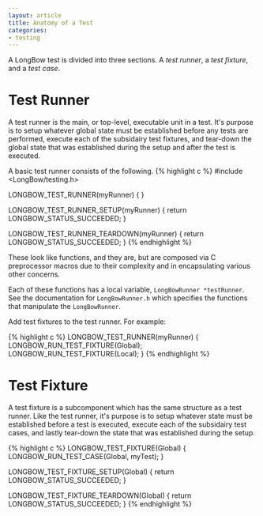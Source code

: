 ```yaml
---
layout: article
title: Anatomy of a Test
categories:
- testing
---
```

A LongBow test is divided into three sections.  A _test runner_, a _test fixture_, and a _test case_.

# Test Runner
A test runner is the main, or top-level, executable unit in a test.
It's purpose is to setup whatever global state must be established before any tests are performed,
execute each of the subsidairy test fixtures,
and tear-down the global state that was established during the setup and after the test is executed.

A basic test runner consists of the following.
{% highlight c %}
#include <LongBow/testing.h>

LONGBOW_TEST_RUNNER(myRunner)
{
}

LONGBOW_TEST_RUNNER_SETUP(myRunner)
{
    return LONGBOW_STATUS_SUCCEEDED;
}

LONGBOW_TEST_RUNNER_TEARDOWN(myRunner)
{
    return LONGBOW_STATUS_SUCCEEDED;
}
{% endhighlight %}

These look like functions, and they are, but are composed via C preprocessor macros due to their complexity and in
encapsulating various other concerns.

Each of these functions has a local variable,
`LongBowRunner *testRunner`.
 See the documentation for `LongBowRunner.h` which specifies the functions that manipulate the `LongBowRunner`.
 
Add test fixtures to the test runner.
For example:
 
{% highlight c %} 
LONGBOW_TEST_RUNNER(myRunner)
{
    LONGBOW_RUN_TEST_FIXTURE(Global);
    LONGBOW_RUN_TEST_FIXTURE(Local);
}
{% endhighlight %}

# Test Fixture
A test fixture is a subcomponent which has the same structure as a test runner.
Like the test runner, it's purpose is to setup whatever state must be established before a test is executed,
execute each of the subsidairy test cases,
and lastly tear-down the state that was established during the setup.

{% highlight c %} 
LONGBOW_TEST_FIXTURE(Global)
{
    LONGBOW_RUN_TEST_CASE(Global, myTest);
}

LONGBOW_TEST_FIXTURE_SETUP(Global)
{
    return LONGBOW_STATUS_SUCCEEDED;
}

LONGBOW_TEST_FIXTURE_TEARDOWN(Global)
{
    return LONGBOW_STATUS_SUCCEEDED;
}
{% endhighlight %}

